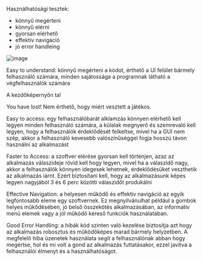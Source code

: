 Használhatósági tesztek:
- könnyű megérteni
- könnyű elérni
- gyorsan elérhető
- effektív navigáció
- jó error handleing

![image](https://user-images.githubusercontent.com/79679983/169163365-ee25a2be-98cf-4f05-a8e3-79bacc321b41.png)



Easy to understand: könnyű megérteni a kódot, érthető a UI felület bármely felhasználó számára, 
minden sajátossága a programnak látható a végfelhasználók számára

A kezdőképernyőn tal

You have lost! Nem érthető, hogy miért vesztett a játékos.

Easy to access: egy felhasználóbarát alklamzás könnyen elérhető kell legyen minden felhasználó számára,
a külalak megnyerő és szemrevaló kell legyen, hogy a felhasználók érdeklődését felkeltse, mivel
ha a GUI nem szép, akkor a felhasználó kevesebb valószínűséggel fogja hosszú távon használni
az alkalmazást

Faster to Access: a szoftver elérése gyorsan kell történjen, azaz az alkalmazás válaszideje rövid 
kell hogy legyen, mivel ha a válaszidő nagy, akkor a felhasználók könnyen idegesek lehetnek,
érdeklődésüket veszthetik az alkalmazás iárnt. Ezért biztosítani kell, hogy az alkalmazásunk képes 
legyen nagyjából 3 és 6 perc közötti válaszidőt produkálni

Effective Navigation: a helyesen működő és effektív navigáció az egyik legfontosabb eleme egy
szoftvernek. Ez megnyilvánulhat például a gombok helyes műkődésében, jó belső összekötés 
alkalmazásában, az informatív menü elemek vagy a jól működő kereső funkciók használatában.

Good Error Handling: a hibák kód szinten való kezelése biztosítja azt hogy az alkalmazás robosztus
és működőképes marad bármely helyzetben. A megfelelő hiba üzenetek használata segít a 
felhasználónak abban hogy megértse, hol és mi volt a gond az alkalmazás futtatásakor,
ezzel javítva a felhasználói élmenyt és a használhatóságot.
